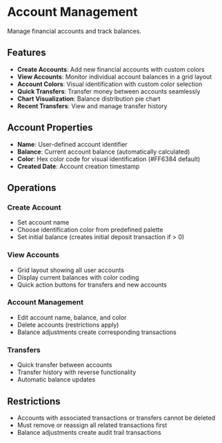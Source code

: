 # Account Management

Manage financial accounts and track balances.

## Features

- **Create Accounts**: Add new financial accounts with custom colors
- **View Accounts**: Monitor individual account balances in a grid layout
- **Account Colors**: Visual identification with custom color selection
- **Quick Transfers**: Transfer money between accounts seamlessly
- **Chart Visualization**: Balance distribution pie chart
- **Recent Transfers**: View and manage transfer history

## Account Properties

- **Name**: User-defined account identifier
- **Balance**: Current account balance (automatically calculated)
- **Color**: Hex color code for visual identification (#FF6384 default)
- **Created Date**: Account creation timestamp

## Operations

### Create Account
- Set account name
- Choose identification color from predefined palette
- Set initial balance (creates initial deposit transaction if > 0)

### View Accounts
- Grid layout showing all user accounts
- Display current balances with color coding
- Quick action buttons for transfers and new accounts

### Account Management
- Edit account name, balance, and color
- Delete accounts (restrictions apply)
- Balance adjustments create corresponding transactions

### Transfers
- Quick transfer between accounts
- Transfer history with reverse functionality
- Automatic balance updates

## Restrictions

- Accounts with associated transactions or transfers cannot be deleted
- Must remove or reassign all related transactions first
- Balance adjustments create audit trail transactions
